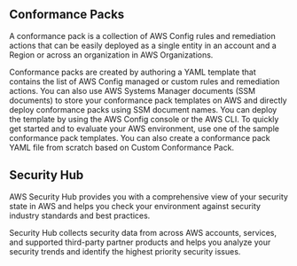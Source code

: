 ## Conformance Packs

A conformance pack is a collection of AWS Config rules and remediation actions that can be easily deployed as a single entity in an account and a Region or across an organization in AWS Organizations.

Conformance packs are created by authoring a YAML template that contains the list of AWS Config managed or custom rules and remediation actions. You can also use AWS Systems Manager documents (SSM documents) to store your conformance pack templates on AWS and directly deploy conformance packs using SSM document names. You can deploy the template by using the AWS Config console or the AWS CLI. To quickly get started and to evaluate your AWS environment, use one of the sample conformance pack templates. You can also create a conformance pack YAML file from scratch based on Custom Conformance Pack.

## Security Hub

AWS Security Hub provides you with a comprehensive view of your security state in AWS and helps you check your environment against security industry standards and best practices.

Security Hub collects security data from across AWS accounts, services, and supported third-party partner products and helps you analyze your security trends and identify the highest priority security issues.